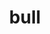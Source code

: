 ---
cc-type: mammal
title: "bull"
hashtag: bull
tags:
  - Male
  - Mammal
  - Animal
type-of:
  - Mammal
---